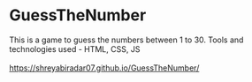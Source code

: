 # GuessTheNumber
This is a game to guess the numbers between 1 to 30.
Tools and technologies used - HTML, CSS, JS
<br></br>
https://shreyabiradar07.github.io/GuessTheNumber/
